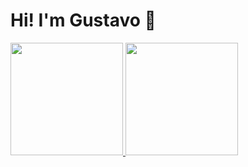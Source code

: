 # Hi! I'm Gustavo 👋

<div style="display: flex">
  <a href="https://github.com/gustavo-dev">
  <img height="180em" src="https://github-readme-stats.vercel.app/api?username=gustavo-dev&show_icons=true&theme=dark&include_all_commits=true&count_private=true"/>
  <img height="180em" src="https://github-readme-stats.vercel.app/api/top-langs/?username=gustavo-dev&layout=compact&langs_count=7&theme=dark"/>
</div>
